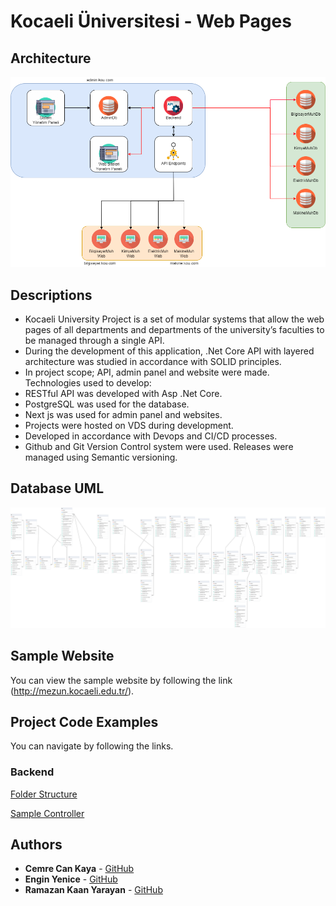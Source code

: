 # Kocaeli Üniversitesi - Web Pages 

## Architecture

![Architecture](./images/architecture.png)

## Descriptions

* Kocaeli University Project is a set of modular systems that allow the web pages of all departments and departments of the university’s faculties
to be managed through a single API.
* During the development of this application, .Net Core API with layered architecture was studied in accordance with SOLID principles.
* In project scope; API, admin panel and website were made. Technologies used to develop:
* RESTful API was developed with Asp .Net Core.
* PostgreSQL was used for the database.
* Next js was used for admin panel and websites.
* Projects were hosted on VDS during development.
* Developed in accordance with Devops and CI/CD processes.
* Github and Git Version Control system were used. Releases were managed using Semantic versioning.

## Database UML

![Database UML](./images/database-uml.png)

## Sample Website

You can view the sample website by following the link (http://mezun.kocaeli.edu.tr/).

## Project Code Examples

You can navigate by following the links.

### Backend

[Folder Structure](./md/folder-structure.md)

[Sample Controller](./md/controller.md)

## Authors

* **Cemre Can Kaya** - [GitHub](https://github.com/cemrecankaya)
* **Engin Yenice** - [GitHub](https://github.com/enginyenice)
* **Ramazan Kaan Yarayan** - [GitHub](https://github.com/rknyryn)
